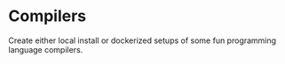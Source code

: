 # Compilers

Create either local install or dockerized setups of some fun
programming language compilers.


